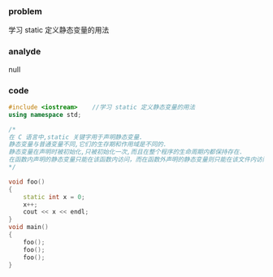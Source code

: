 ### problem

学习 static 定义静态变量的用法

### analyde

null

### code
```cpp
#include <iostream>    //学习 static 定义静态变量的用法
using namespace std;

/*
在 C 语言中,static 关键字用于声明静态变量.
静态变量与普通变量不同,它们的生存期和作用域是不同的.
静态变量在声明时被初始化,只被初始化一次,而且在整个程序的生命周期内都保持存在.
在函数内声明的静态变量只能在该函数内访问，而在函数外声明的静态变量则只能在该文件内访问
*/

void foo()
{
	static int x = 0;
	x++;
	cout << x << endl;
}
void main()
{
	foo();
	foo();
	foo();
}
```
